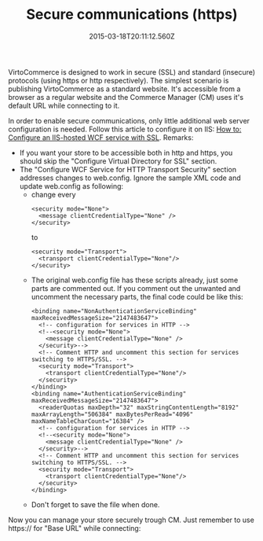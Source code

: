 ﻿---
title: Secure communications (https)
description: Secure communications (https)
layout: docs
date: 2015-03-18T20:11:12.560Z
priority: 5
---
VirtoCommerce is designed to work in secure (SSL) and standard (insecure) protocols (using https or http respectively). The simplest scenario is publishing VirtoCommerce as a standard website. It's accessible from a browser as a regular website and the Commerce Manager (CM) uses it's default URL while connecting to it.

In order to enable secure communications, only little additional web server configuration is needed. Follow this article to configure it on IIS: <a href="http://msdn.microsoft.com/en-us/library/hh556232(v=vs.110).aspx" rel="nofollow">How to: Configure an IIS-hosted WCF service with SSL</a>. Remarks:

* If you want your store to be accessible both in http and https, you should skip the "Configure Virtual Directory for SSL" section.
* The "Configure WCF Service for HTTP Transport Security" section addresses changes to web.config. Ignore the sample XML code and update web.config as following:
  * change every
    ```
    <security mode="None">
      <message clientCredentialType="None" />
    </security>
    ```
    to
    ```
    <security mode="Transport">
      <transport clientCredentialType="None"/>
    </security>
    ```
  * The original web.config file has these scripts already, just some parts are commented out. If you comment out the unwanted and uncomment the necessary parts, the final code could be like this:
    ```
    <binding name="NonAuthenticationServiceBinding" maxReceivedMessageSize="2147483647">
      <!-- configuration for services in HTTP -->
      <!--<security mode="None">
        <message clientCredentialType="None" />
      </security>-->
      <!-- Comment HTTP and uncomment this section for services switching to HTTPS/SSL. -->
      <security mode="Transport">
        <transport clientCredentialType="None"/>
      </security>
    </binding>
    <binding name="AuthenticationServiceBinding" maxReceivedMessageSize="2147483647">
      <readerQuotas maxDepth="32" maxStringContentLength="8192" maxArrayLength="506384" maxBytesPerRead="4096" maxNameTableCharCount="16384" />
      <!-- configuration for services in HTTP -->
      <!--<security mode="None">
        <message clientCredentialType="None" />
      </security>-->
      <!-- Comment HTTP and uncomment this section for services switching to HTTPS/SSL. -->
      <security mode="Transport">
        <transport clientCredentialType="None"/>
      </security>
    </binding>
    ```
  * Don't forget to save the file when done.

Now you can manage your store securely trough CM. Just remember to use https:// for "Base URL" while connecting:
